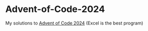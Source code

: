 # Advent-of-Code-2024
My solutions to [Advent of Code 2024](https://adventofcode.com/2024)
(Excel is the best program)
